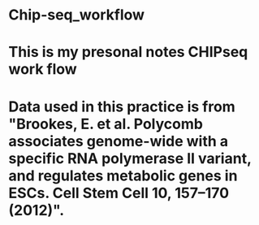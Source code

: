 # Chip-seq_workflow
# This is my presonal notes CHIPseq work flow
# Data used in this practice is from "Brookes, E. et al. Polycomb associates genome-wide with a specific RNA polymerase II variant, and regulates metabolic genes in ESCs. Cell Stem Cell 10, 157–170 (2012)".

